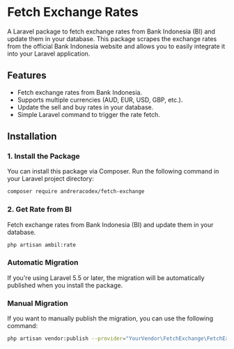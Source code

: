 # Fetch Exchange Rates

A Laravel package to fetch exchange rates from Bank Indonesia (BI) and update them in your database. This package scrapes the exchange rates from the official Bank Indonesia website and allows you to easily integrate it into your Laravel application.

## Features

- Fetch exchange rates from Bank Indonesia.
- Supports multiple currencies (AUD, EUR, USD, GBP, etc.).
- Update the sell and buy rates in your database.
- Simple Laravel command to trigger the rate fetch.

## Installation

### 1. Install the Package

You can install this package via Composer. Run the following command in your Laravel project directory:

```bash
composer require andreracodex/fetch-exchange
```
### 2. Get Rate from BI

Fetch exchange rates from Bank Indonesia (BI) and update them in your database.

```bash
php artisan ambil:rate
```




### Automatic Migration

If you're using Laravel 5.5 or later, the migration will be automatically published when you install the package.

### Manual Migration

If you want to manually publish the migration, you can use the following command:

```bash
php artisan vendor:publish --provider="YourVendor\FetchExchange\FetchExchangeServiceProvider" --tag="migrations"
```